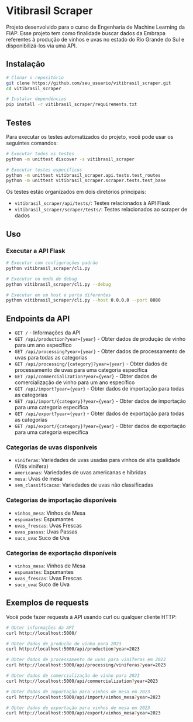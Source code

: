# Vitibrasil Scraper

Projeto desenvolvido para o curso de Engenharia de Machine Learning da FIAP. Esse projeto tem como finalidade buscar dados da Embrapa referentes à produção de vinhos e uvas no estado do Rio Grande do Sul e disponibilizá-los via uma API.

## Instalação

```bash
# Clonar o repositório
git clone https://github.com/seu_usuario/vitibrasil_scraper.git
cd vitibrasil_scraper

# Instalar dependências
pip install -r vitibrasil_scraper/requirements.txt
```

## Testes

Para executar os testes automatizados do projeto, você pode usar os seguintes comandos:

```bash
# Executar todos os testes
python -m unittest discover -s vitibrasil_scraper

# Executar testes específicos
python -m unittest vitibrasil_scraper.api.tests.test_routes
python -m unittest vitibrasil_scraper.scraper.tests.test_base
```

Os testes estão organizados em dois diretórios principais:
- `vitibrasil_scraper/api/tests/`: Testes relacionados à API Flask
- `vitibrasil_scraper/scraper/tests/`: Testes relacionados ao scraper de dados

## Uso

### Executar a API Flask

```bash
# Executar com configurações padrão
python vitibrasil_scraper/cli.py

# Executar no modo de debug
python vitibrasil_scraper/cli.py --debug

# Executar em um host e porta diferentes
python vitibrasil_scraper/cli.py --host 0.0.0.0 --port 8080
```

## Endpoints da API

- `GET /` - Informações da API
- `GET /api/production?year={year}` - Obter dados de produção de vinho para um ano específico
- `GET /api/processing?year={year}` - Obter dados de processamento de uvas para todas as categorias
- `GET /api/processing/{category}?year={year}` - Obter dados de processamento de uvas para uma categoria específica
- `GET /api/commercialization?year={year}` - Obter dados de comercialização de vinho para um ano específico 
- `GET /api/import?year={year}` - Obter dados de importação para todas as categorias
- `GET /api/import/{category}?year={year}` - Obter dados de importação para uma categoria específica
- `GET /api/export?year={year}` - Obter dados de exportação para todas as categorias
- `GET /api/export/{category}?year={year}` - Obter dados de exportação para uma categoria específica

### Categorias de uvas disponíveis

- `viniferas`: Variedades de uvas usadas para vinhos de alta qualidade (Vitis vinifera)
- `americanas`: Variedades de uvas americanas e híbridas 
- `mesa`: Uvas de mesa
- `sem_classificacao`: Variedades de uvas não classificadas

### Categorias de importação disponíveis

- `vinhos_mesa`: Vinhos de Mesa
- `espumantes`: Espumantes
- `uvas_frescas`: Uvas Frescas
- `uvas_passas`: Uvas Passas
- `suco_uva`: Suco de Uva

### Categorias de exportação disponíveis

- `vinhos_mesa`: Vinhos de Mesa
- `espumantes`: Espumantes
- `uvas_frescas`: Uvas Frescas
- `suco_uva`: Suco de Uva

## Exemplos de requests

Você pode fazer requests à API usando curl ou qualquer cliente HTTP:

```bash
# Obter informações da API
curl http://localhost:5000/

# Obter dados de produção de vinho para 2023
curl http://localhost:5000/api/production?year=2023

# Obter dados de processamento de uvas para viníferas em 2023
curl http://localhost:5000/api/processing/viniferas?year=2023

# Obter dados de comercialização de vinho para 2023
curl http://localhost:5000/api/commercialization?year=2023

# Obter dados de importação para vinhos de mesa em 2023
curl http://localhost:5000/api/import/vinhos_mesa?year=2023

# Obter dados de exportação para vinhos de mesa em 2023
curl http://localhost:5000/api/export/vinhos_mesa?year=2023
``` 